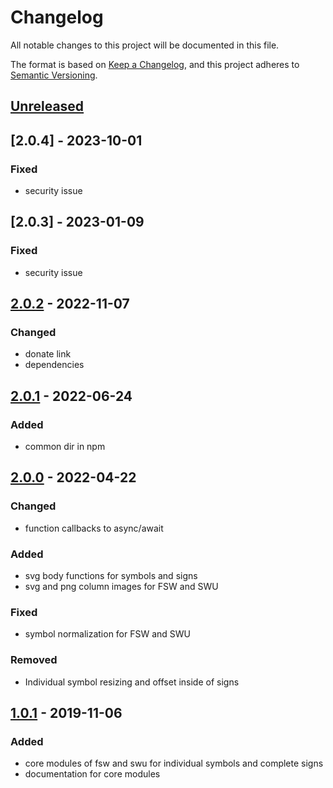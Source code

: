# Changelog
All notable changes to this project will be documented in this file.

The format is based on [Keep a Changelog](https://keepachangelog.com/en/1.0.0/),
and this project adheres to [Semantic Versioning](https://semver.org/spec/v2.0.0.html).

## [Unreleased]

## [2.0.4] - 2023-10-01
### Fixed
- security issue

## [2.0.3] - 2023-01-09
### Fixed
- security issue

## [2.0.2] - 2022-11-07
### Changed
- donate link
- dependencies

## [2.0.1] - 2022-06-24
### Added
- common dir in npm

## [2.0.0] - 2022-04-22
### Changed
- function callbacks to async/await

### Added
- svg body functions for symbols and signs
- svg and png column images for FSW and SWU

### Fixed
- symbol normalization for FSW and SWU

### Removed
- Individual symbol resizing and offset inside of signs

## [1.0.1] - 2019-11-06
### Added
- core modules of fsw and swu for individual symbols and complete signs
- documentation for core modules


[Unreleased]: https://github.com/sutton-signwriting/font-db/compare/v2.0.2...HEAD
[2.0.2]: https://github.com/sutton-signwriting/font-db/releases/tag/v2.0.2
[2.0.1]: https://github.com/sutton-signwriting/font-db/releases/tag/v2.0.1
[2.0.0]: https://github.com/sutton-signwriting/font-db/releases/tag/v2.0.0
[1.0.1]: https://github.com/sutton-signwriting/font-db/releases/tag/v1.0.1
